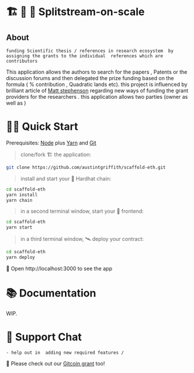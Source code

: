 # 🏗 🧪 💸  Splitstream-on-scale

## About 

`funding Scientific thesis / references in research ecosystem  by assigning the grants to the individual  references which are contributors `


This application  allows the authors to search for the papers , Patents or the discussion forums and then  delegated the prize funding based on the formula ( % contribution , Quadratic lands etc).
this project is influenced  by brilliant article of [Matt stephenson](https://s.mirror.xyz/) regarding new ways of funding the grant providers for the researchers . 
this application allows two parties (owner as well as )


# 🏄‍♂️ Quick Start

Prerequisites: [Node](https://nodejs.org/en/download/) plus [Yarn](https://classic.yarnpkg.com/en/docs/install/) and [Git](https://git-scm.com/downloads)

> clone/fork 🏗  the application:

```bash
git clone https://github.com/austintgriffith/scaffold-eth.git
```

> install and start your 👷‍ Hardhat chain:

```bash
cd scaffold-eth
yarn install
yarn chain
```

> in a second terminal window, start your 📱 frontend:

```bash
cd scaffold-eth
yarn start
```

> in a third terminal window, 🛰 deploy your contract:

```bash
cd scaffold-eth
yarn deploy
```


📱 Open http://localhost:3000 to see the app

# 📚 Documentation

WIP. 

# 💬 Support Chat
    - help out in  adding new required features /  



🙏 Please check out our [Gitcoin grant](https://gitcoin.co/grants/2851/scaffold-eth) too!
